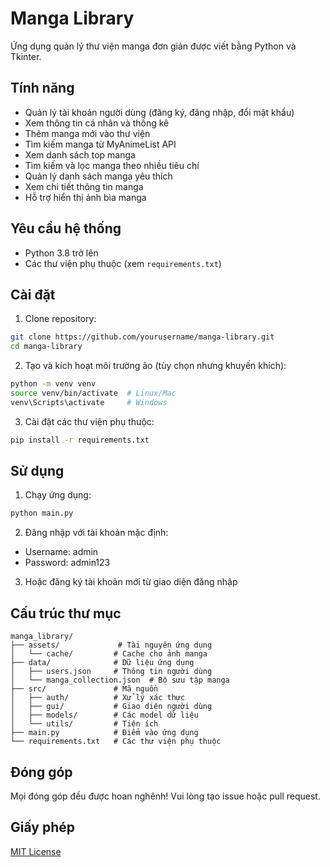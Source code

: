 # Manga Library

Ứng dụng quản lý thư viện manga đơn giản được viết bằng Python và Tkinter.

## Tính năng

- Quản lý tài khoản người dùng (đăng ký, đăng nhập, đổi mật khẩu)
- Xem thông tin cá nhân và thống kê
- Thêm manga mới vào thư viện
- Tìm kiếm manga từ MyAnimeList API
- Xem danh sách top manga
- Tìm kiếm và lọc manga theo nhiều tiêu chí
- Quản lý danh sách manga yêu thích
- Xem chi tiết thông tin manga
- Hỗ trợ hiển thị ảnh bìa manga

## Yêu cầu hệ thống

- Python 3.8 trở lên
- Các thư viện phụ thuộc (xem `requirements.txt`)

## Cài đặt

1. Clone repository:
```bash
git clone https://github.com/yourusername/manga-library.git
cd manga-library
```

2. Tạo và kích hoạt môi trường ảo (tùy chọn nhưng khuyến khích):
```bash
python -m venv venv
source venv/bin/activate  # Linux/Mac
venv\Scripts\activate     # Windows
```

3. Cài đặt các thư viện phụ thuộc:
```bash
pip install -r requirements.txt
```

## Sử dụng

1. Chạy ứng dụng:
```bash
python main.py
```

2. Đăng nhập với tài khoản mặc định:
- Username: admin
- Password: admin123

3. Hoặc đăng ký tài khoản mới từ giao diện đăng nhập

## Cấu trúc thư mục

```
manga_library/
├── assets/             # Tài nguyên ứng dụng
│   └── cache/         # Cache cho ảnh manga
├── data/              # Dữ liệu ứng dụng
│   ├── users.json     # Thông tin người dùng
│   └── manga_collection.json  # Bộ sưu tập manga
├── src/               # Mã nguồn
│   ├── auth/          # Xử lý xác thực
│   ├── gui/           # Giao diện người dùng
│   ├── models/        # Các model dữ liệu
│   └── utils/         # Tiện ích
├── main.py            # Điểm vào ứng dụng
└── requirements.txt   # Các thư viện phụ thuộc
```

## Đóng góp

Mọi đóng góp đều được hoan nghênh! Vui lòng tạo issue hoặc pull request.

## Giấy phép

[MIT License](LICENSE)
